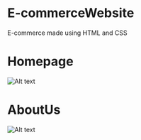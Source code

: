 # E-commerceWebsite
E-commerce made using HTML and CSS
# Homepage
![Alt text](https://github.com/aishwarya1204/Pilgrim-E-commerceWebsite/blob/main/IMAGES/home%20page.png?raw=true)
# AboutUs
![Alt text](https://github.com/aishwarya1204/Pilgrim-E-commerceWebsite/blob/main/IMAGES/about-us-1.webp?raw=true)
